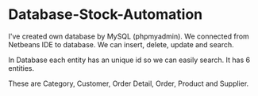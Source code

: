 # Database-Stock-Automation


I've created own database by MySQL (phpmyadmin). We connected from Netbeans IDE to database. We can insert, delete, update and search.

In Database each entity has an unique id so we can easily search. It has 6 entities. 

These are Category, Customer, Order Detail, Order, Product and Supplier.
